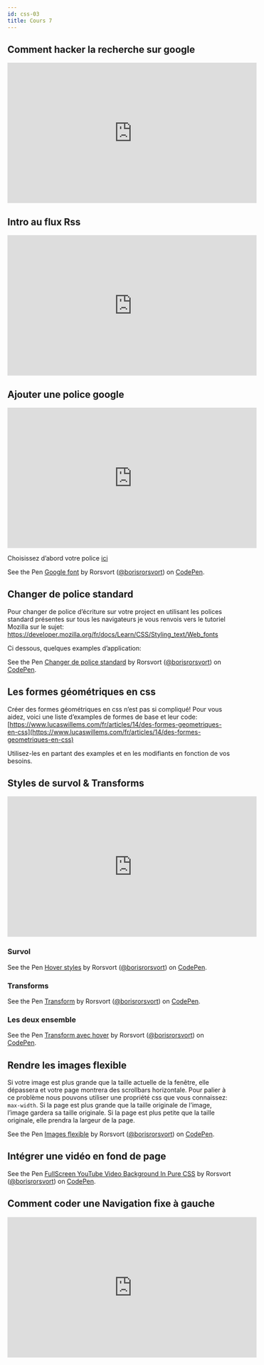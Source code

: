 ```yaml
---
id: css-03
title: Cours 7
---
```


## Comment hacker la recherche sur google

<div class="video">
  <iframe width="560" height="315" src="https://www.youtube-nocookie.com/embed/wUGGL5rFetM" frameborder="0" allow="accelerometer; autoplay; encrypted-media; gyroscope; picture-in-picture" allowfullscreen></iframe>
</div>

## Intro au flux Rss

<div class="video">
  <iframe width="560" height="315" src="https://www.youtube-nocookie.com/embed/4Rmi6OaWUT0" frameborder="0" allow="accelerometer; autoplay; encrypted-media; gyroscope; picture-in-picture" allowfullscreen></iframe>
</div>

## Ajouter une police google

<div class="video">
  <iframe width="560" height="315" src="https://www.youtube-nocookie.com/embed/LIly5Zgs2VE" frameborder="0" allow="accelerometer; autoplay; encrypted-media; gyroscope; picture-in-picture" allowfullscreen></iframe>
</div>

Choisissez d’abord votre police [ici](https://fonts.google.com/)

<p data-height="265" data-theme-id="0" data-slug-hash="JpXGYg" data-default-tab="css,result" data-user="borisrorsvort" data-embed-version="2" data-pen-title="Google font" class="codepen">See the Pen <a href="https://codepen.io/borisrorsvort/pen/JpXGYg/">Google font</a> by Rorsvort (<a href="https://codepen.io/borisrorsvort">@borisrorsvort</a>) on <a href="https://codepen.io">CodePen</a>.</p>

## Changer de police standard

Pour changer de police d’écriture sur votre project en utilisant les polices standard présentes sur tous les navigateurs je vous renvois vers le tutoriel Mozilla sur le sujet:
https://developer.mozilla.org/fr/docs/Learn/CSS/Styling_text/Web_fonts

Ci dessous, quelques examples d’application:

<p class="codepen" data-height="265" data-theme-id="light" data-default-tab="css,result" data-user="borisrorsvort" data-slug-hash="xxGJJjj" data-pen-title="Changer de police standard">
  <span>See the Pen <a href="https://codepen.io/borisrorsvort/pen/xxGJJjj">
  Changer de police standard</a> by Rorsvort (<a href="https://codepen.io/borisrorsvort">@borisrorsvort</a>)
  on <a href="https://codepen.io">CodePen</a>.</span>
</p>

## Les formes géométriques en css

Créer des formes géométriques en css n’est pas si compliqué! Pour vous aidez, voici une liste d’examples de formes de base et leur code:
[https://www.lucaswillems.com/fr/articles/14/des-formes-geometriques-en-css](https://www.lucaswillems.com/fr/articles/14/des-formes-geometriques-en-css)

Utilisez-les en partant des examples et en les modifiants en fonction de vos besoins.

## Styles de survol & Transforms

<div class="video">
  <iframe width="560" height="315" src="https://www.youtube-nocookie.com/embed/HEpBeAjm6ew" frameborder="0" allow="accelerometer; autoplay; encrypted-media; gyroscope; picture-in-picture" allowfullscreen></iframe>
</div>

### Survol

<p class="codepen" data-height="265" data-theme-id="default" data-default-tab="css,result" data-user="borisrorsvort" data-slug-hash="Poqomrq" data-pen-title="Hover styles">
  <span>See the Pen <a href="https://codepen.io/borisrorsvort/pen/Poqomrq">
  Hover styles</a> by Rorsvort (<a href="https://codepen.io/borisrorsvort">@borisrorsvort</a>)
  on <a href="https://codepen.io">CodePen</a>.</span>
</p>

### Transforms

<p class="codepen" data-height="265" data-theme-id="default" data-default-tab="css,result" data-user="borisrorsvort" data-slug-hash="qBdBmKy"  data-pen-title="Transform">
  <span>See the Pen <a href="https://codepen.io/borisrorsvort/pen/qBdBmKy">
  Transform</a> by Rorsvort (<a href="https://codepen.io/borisrorsvort">@borisrorsvort</a>)
  on <a href="https://codepen.io">CodePen</a>.</span>
</p>

### Les deux ensemble

<p class="codepen" data-height="265" data-theme-id="light" data-default-tab="css,result" data-user="borisrorsvort" data-slug-hash="LYVBJNv"  data-pen-title="Transform avec hover">
  <span>See the Pen <a href="https://codepen.io/borisrorsvort/pen/LYVBJNv">
  Transform avec hover</a> by Rorsvort (<a href="https://codepen.io/borisrorsvort">@borisrorsvort</a>)
  on <a href="https://codepen.io">CodePen</a>.</span>
</p>

## Rendre les images flexible

Si votre image est plus grande que la taille actuelle de la fenêtre, elle dépassera et votre page montrera des scrollbars horizontale.
Pour palier à ce problème nous pouvons utiliser une propriété css que vous connaissez: `max-width`.
Si la page est plus grande que la taille originale de l’image, l’image gardera sa taille originale.
Si la page est plus petite que la taille originale, elle prendra la largeur de la page.

<p class="codepen" data-height="265" data-theme-id="light" data-default-tab="html,result" data-user="borisrorsvort" data-slug-hash="poJOwdg"  data-pen-title="Images flexible">
  <span>See the Pen <a href="https://codepen.io/borisrorsvort/pen/poJOwdg">
  Images flexible</a> by Rorsvort (<a href="https://codepen.io/borisrorsvort">@borisrorsvort</a>)
  on <a href="https://codepen.io">CodePen</a>.</span>
</p>
<script async src="https://static.codepen.io/assets/embed/ei.js"></script>

## Intégrer une vidéo en fond de page

<p data-height="265" data-theme-id="0" data-slug-hash="OQNJaR" data-default-tab="css,result" data-user="borisrorsvort" data-embed-version="2" data-pen-title="FullScreen YouTube Video Background In Pure CSS" class="codepen">See the Pen <a href="https://codepen.io/borisrorsvort/pen/OQNJaR/">FullScreen YouTube Video Background In Pure CSS</a> by Rorsvort (<a href="https://codepen.io/borisrorsvort">@borisrorsvort</a>) on <a href="https://codepen.io">CodePen</a>.</p>

## Comment coder une Navigation fixe à gauche

<div class="video">
  <iframe width="560" height="315" src="https://www.youtube-nocookie.com/embed/T4Ke5lx9XsY" frameborder="0" allow="accelerometer; autoplay; encrypted-media; gyroscope; picture-in-picture" allowfullscreen></iframe>
</div>
<script async src="https://production-assets.codepen.io/assets/embed/ei.js"></script>
